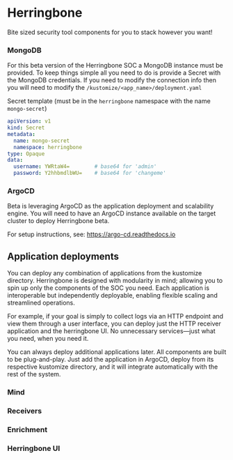 # Herringbone
Bite sized security tool components for you to stack however you want!

### MongoDB

For this beta version of the Herringbone SOC a MongoDB instance must be provided. To keep
things simple all you need to do is provide a Secret with the MongoDB credentials. If you need
to modify the connection info then you will need to modify the `/kustomize/<app_name>/deployment.yaml`

Secret template (must be in the `herringbone` namespace with the name `mongo-secret`)

```yaml
apiVersion: v1
kind: Secret
metadata:
  name: mongo-secret
  namespace: herringbone
type: Opaque
data:
  username: YWRtaW4=        # base64 for 'admin'
  password: Y2hhbmdlbWU=    # base64 for 'changeme'
```
### ArgoCD

Beta is leveraging ArgoCD as the application deployment and scalability engine. You will need to have
an ArgoCD instance available on the target cluster to deploy Herringbone beta.

For setup instructions, see: https://argo-cd.readthedocs.io

## Application deployments

You can deploy any combination of applications from the kustomize directory. Herringbone is designed with modularity in mind; allowing you to spin up only the components of the SOC you need. Each application is interoperable but independently deployable, enabling flexible scaling and streamlined operations.

For example, if your goal is simply to collect logs via an HTTP endpoint and view them through a user interface, you can deploy just the HTTP receiver application and the herringbone UI. No unnecessary services—just what you need, when you need it.

You can always deploy additional applications later. All components are built to be plug-and-play. Just add the application in ArgoCD, deploy from its respective kustomize directory, and it will integrate automatically with the rest of the system.

### Mind

### Receivers

### Enrichment

### Herringbone UI